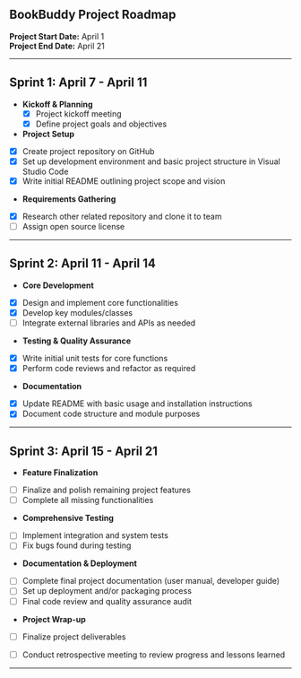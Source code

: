 ## BookBuddy Project Roadmap

**Project Start Date:** April 1  
**Project End Date:** April 21  

---

## Sprint 1: April 7 - April 11
- **Kickoff & Planning**
  - [x] Project kickoff meeting
  - [x] Define project goals and objectives
 
- **Project Setup**
- [x] Create project repository on GitHub
- [x] Set up development environment and basic project structure in Visual Studio Code
- [x] Write initial README outlining project scope and vision

- **Requirements Gathering**
- [x] Research other related repository and clone it to team
- [ ] Assign open source license

---

## Sprint 2: April 11 - April 14
- **Core Development**
- [x] Design and implement core functionalities
- [x] Develop key modules/classes
- [ ] Integrate external libraries and APIs as needed

- **Testing & Quality Assurance**
- [x] Write initial unit tests for core functions
- [x] Perform code reviews and refactor as required

- **Documentation**
- [x] Update README with basic usage and installation instructions
- [x] Document code structure and module purposes

---

## Sprint 3: April 15 - April 21
- **Feature Finalization**
- [ ] Finalize and polish remaining project features
- [ ] Complete all missing functionalities

- **Comprehensive Testing**
- [ ] Implement integration and system tests
- [ ] Fix bugs found during testing

- **Documentation & Deployment**
- [ ] Complete final project documentation (user manual, developer guide)
- [ ] Set up deployment and/or packaging process
- [ ] Final code review and quality assurance audit

- **Project Wrap-up**
- [ ] Finalize project deliverables
- [ ] Conduct retrospective meeting to review progress and lessons learned



---

